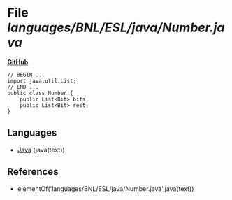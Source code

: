 # File _languages/BNL/ESL/java/Number.java_
**[GitHub](https://github.com/softlang/yas/blob/master/languages/BNL/ESL/java/Number.java)**
```
// BEGIN ...
import java.util.List;
// END ...
public class Number {
    public List<Bit> bits;
    public List<Bit> rest;
}
```

## Languages
* [Java](../languages/Java.md) (java(text))

## References
* elementOf('languages/BNL/ESL/java/Number.java',java(text))
